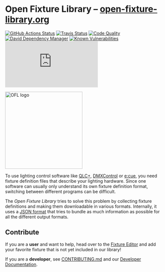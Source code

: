 # Open Fixture Library – <a href="https://open-fixture-library.org/">open-fixture-library.org</a>

[![GitHub Actions Status](https://github.com/OpenLightingProject/open-fixture-library/workflows/Test/badge.svg)](https://github.com/OpenLightingProject/open-fixture-library/actions)
[![Travis Status](https://img.shields.io/travis/OpenLightingProject/open-fixture-library/master.svg?label=Travis&logo=travis-ci&logoColor=white)](https://travis-ci.org/OpenLightingProject/open-fixture-library/branches)
[![Code Quality](https://api.codacy.com/project/badge/Grade/73096865e9f44a7bb246a318ffc8e68b)](https://www.codacy.com/app/FloEdelmann/open-fixture-library)
[![David Dependency Manager](https://img.shields.io/david/OpenLightingProject/open-fixture-library.svg)](https://david-dm.org/OpenLightingProject/open-fixture-library)
[![Known Vulnerabilities](https://snyk.io/test/github/FloEdelmann/open-fixture-library/badge.svg)](https://snyk.io/test/github/FloEdelmann/open-fixture-library)
[![Mozilla HTTP Observatory Grade](https://img.shields.io/mozilla-observatory/grade-score/open-fixture-library.org?publish)](https://observatory.mozilla.org/analyze/open-fixture-library.org)

[<img alt="OFL logo" src="https://cdn.rawgit.com/OpenLightingProject/open-fixture-library/master/ui/static/ofl-logo.svg" width="250" />](ui/static/ofl-logo.svg)

To use lighting control software like [QLC+](https://www.qlcplus.org/), [DMXControl](https://www.dmxcontrol.org/) or [e:cue](https://www.osram.de/ecue/), you need fixture definition files that describe your lighting hardware. Since one software can usually only understand its own fixture definition format, switching between different programs can be difficult.

The *Open Fixture Library* tries to solve this problem by collecting fixture definitions and making them downloadable in various formats. Internally, it uses a [JSON format](docs/fixture-format.md) that tries to bundle as much information as possible for all the different output formats.


## Contribute

If you are a **user** and want to help, head over to the [Fixture Editor](https://open-fixture-library.org/fixture-editor) and add your favorite fixture that is not yet included in our library!

If you are a **developer**, see [CONTRIBUTING.md](docs/CONTRIBUTING.md) and our [Developer Documentation](docs/README.md).
